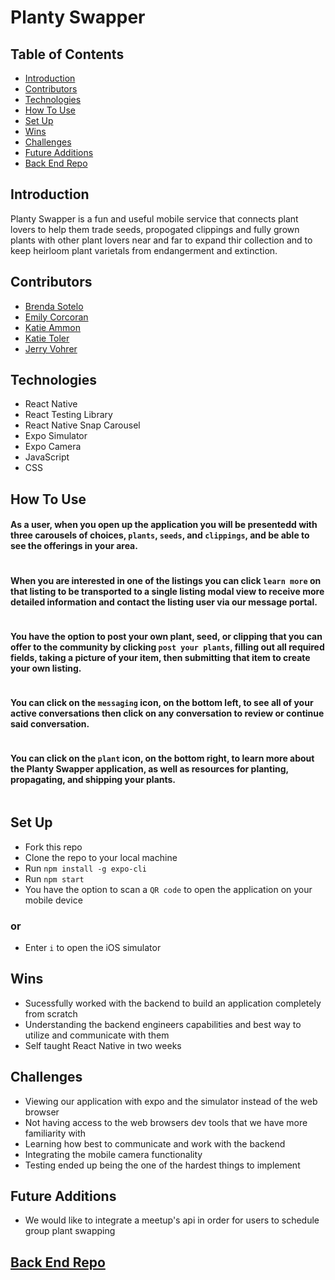 # Planty Swapper
## Table of Contents
  - [Introduction](#Introduction)
  - [Contributors](#Contributors)
  - [Technologies](#Technologies)
  - [How To Use](#How-To-Use)
  - [Set Up](#Set-Up)
  - [Wins](#Wins)
  - [Challenges](#Challenges)
  - [Future Additions](#Future-Additions)
  - [Back End Repo](#Back-End-Repo)   

## Introduction
Planty Swapper is a fun and useful mobile service that connects plant lovers to help them trade seeds, propogated clippings and fully grown plants with other plant lovers near and far to expand thir collection and to keep heirloom plant varietals from endangerment and extinction. 

## Contributors
- [Brenda Sotelo](https://github.com/BrendaSotel0)
- [Emily Corcoran](https://github.com/Emily-Cathleen)
- [Katie Ammon](https://github.com/kammon10)
- [Katie Toler](https://github.com/KATIETOLER)
- [Jerry Vohrer](https://github.com/Jerry-Vrrr)

## Technologies           
- React Native
- React Testing Library
- React Native Snap Carousel
- Expo Simulator
- Expo Camera
- JavaScript
- CSS

## How To Use
#### As a user, when you open up the application you will be presentedd with three carousels of choices, `plants`, `seeds`, and `clippings`, and be able to see the offerings in your area.
![]()
#### When you are interested in one of the listings you can click `learn more` on that listing to be transported to a single listing modal view to receive more detailed information and contact the listing user via our message portal. 
![]()
#### You have the option to post your own plant, seed, or clipping that you can offer to the community by clicking `post your plants`, filling out all required fields, taking a picture of your item, then submitting that item to create your own listing.
![]()

#### You can click on the `messaging` icon, on the bottom left, to see all of your active conversations then click on any conversation to review or continue said conversation.
![]()

#### You can click on the `plant` icon, on the bottom right, to learn more about the Planty Swapper application, as well as resources for planting, propagating, and shipping your plants.
![]()

## Set Up
- Fork this repo  
- Clone the repo to your local machine
- Run `npm install -g expo-cli`
- Run `npm start` 
- You have the option to scan a `QR code` to open the application on your mobile device 
### or
- Enter `i` to open the iOS simulator 

## Wins
- Sucessfully worked with the backend to build an application completely from scratch
- Understanding the backend engineers capabilities and best way to utilize and communicate with them
- Self taught React Native in two weeks  

## Challenges
- Viewing our application with expo and the simulator instead of the web browser
- Not having access to the web browsers dev tools that we have more familiarity with
- Learning how best to communicate and work with the backend
- Integrating the mobile camera functionality
- Testing ended up being the one of the hardest things to implement        

## Future Additions
- We would like to integrate a meetup's api in order for users to schedule group plant swapping  

## [Back End Repo](https://github.com/Plant-Connect/plant_connect_rails)